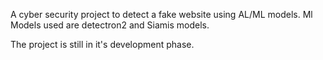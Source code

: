 A cyber security project to detect a fake website using AL/ML models.
Ml Models used are detectron2 and Siamis models.

The project is still in it's development phase.
